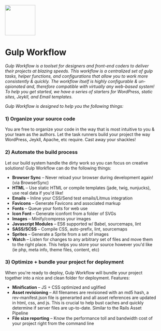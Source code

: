 <img src="https://avatars3.githubusercontent.com/u/15914827?v=3&s=200" width="100" height="100">

# Gulp Workflow
_Gulp Workflow is a toolset for designers and front-end coders to deliver their projects at blazing speeds.  This workflow is a centralized set of gulp tasks, helper functions, and configurations that allow you to work more consistently & quickly.  The workflow itself is highly configurable & un-opionated and, therefore compatible with virtually any web-based system!  To help you get started, we have a series of starters for WordPress, static sites, Jeykll, and Email templates._

_Gulp Workflow is designed to help you the following things:_
  
### 1) Organize your source code
You are free to organize your code in the way that is most intuitive to you & your team as the authors.  Let the task runners build your project the way WordPress, Jeykll, Apache, etc require.  Cast away your shackles! 
### 2) Automate the build process
Let our build system handle the dirty work so you can focus on creative solutions!  Gulp Workflow can do the following things:
* **Browser Sync** – Never reload your browser during development again! (via BrowserSync)
* **HTML** – Use static HTML or compile templates (jade, twig, nunjucks), use real data if you'd like! 
* **Emails** – Inline your CSS/Send test emails/Litmus integration
* **Favicons** – Generate Favicons and associated markup
* **Fonts** – Queue your fonts for web use
* **Icon Font** – Generate iconfont from a folder of SVGs
* **Images** – Minify/compress your images
* **Javascript Modules** – ES6 supported w/ Babel, sourcemaps, lint
* **SASS/SCSS** – Compile CSS, auto-prefix, lint, sourcemaps
* **Sprites** – Generate a Sprite from a set of images
* **Watch** – Listen for changes to any arbitrary set of files and move them to the right place.  This helps you store your source however you'd like (ie php, meta info, theme files, content, etc)

### 3) Optimize + bundle your project for deployment
When you're ready to deploy, Gulp Workflow will bundle your project together into a nice and clean folder for deployment.  Features:
* **Minification** – JS + CSS optimized and uglified
* **Asset revisioning** – All filenames are revisioned with an md5 hash, a rev-manifest.json file is generarted and all asset references are updated in html, css, and js.  This is crucial to help bust caches and quickly determine if server files are up-to-date.  Similar to the Rails Asset Pipeline
* **File size reporting** – Know the performance toll and bandwidth cost of your project right from the command line
